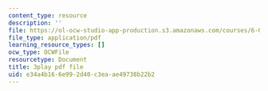 ```yaml
---
content_type: resource
description: ''
file: https://ol-ocw-studio-app-production.s3.amazonaws.com/courses/6-042j-mathematics-for-computer-science-spring-2015/e34a4b166e992d40c3eaae49738b22b2_-yo3YxfY47g.pdf
file_type: application/pdf
learning_resource_types: []
ocw_type: OCWFile
resourcetype: Document
title: 3play pdf file
uid: e34a4b16-6e99-2d40-c3ea-ae49738b22b2
---
```

